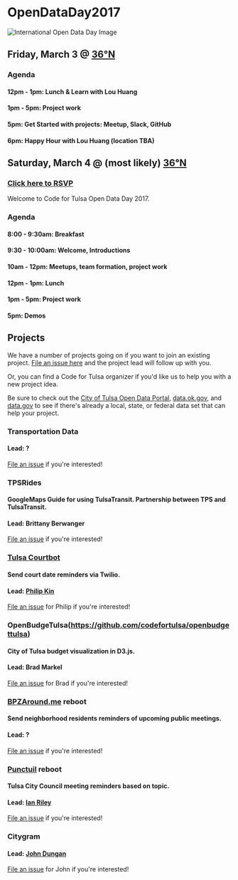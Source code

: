 # OpenDataDay2017
![International Open Data Day Image](https://raw.githubusercontent.com/codefortulsa/OpenDataDay2017/master/International-Open-Data-Hackathon.jpg)

## Friday, March 3 @ [36°N](http://36degreesnorth.co/)

### Agenda
#### 12pm - 1pm: Lunch & Learn with Lou Huang
#### 1pm - 5pm: Project work
#### 5pm: Get Started with projects: Meetup, Slack, GitHub
#### 6pm: Happy Hour with Lou Huang (location TBA)


## Saturday, March 4 @ (most likely) [36°N](http://36degreesnorth.co/)
### [Click here to RSVP](https://www.eventbrite.com/e/open-data-day-2017-tickets-31006884426)
Welcome to Code for Tulsa Open Data Day 2017.

### Agenda
#### 8:00 - 9:30am: Breakfast
#### 9:30 - 10:00am: Welcome, Introductions
#### 10am - 12pm: Meetups, team formation, project work
#### 12pm - 1pm: Lunch
#### 1pm - 5pm: Project work
#### 5pm: Demos

## Projects
We have a number of projects going on if you want to join an existing project. [File an issue here](https://github.com/codefortulsa/OpenDataDay2017/issues/new) and the project lead will follow up with you.

Or, you can find a Code for Tulsa organizer if you'd like us to help you with a new project idea.

Be sure to check out the [City of Tulsa Open Data Portal](https://www.cityoftulsa.org/our-city/open-tulsa/open-tulsa-dataset-list.aspx), [data.ok.gov](http://data.ok.gov/), and [data.gov](http://www.data.gov/) to see if there's already a local, state, or federal data set that can help your project.

### Transportation Data
#### Lead: ?
[File an issue](https://github.com/codefortulsa/OpenDataDay2017/issues/new) if you're interested!

### TPSRides
#### GoogleMaps Guide for using TulsaTransit. Partnership between TPS and TulsaTransit. 
#### Lead: Brittany Berwanger
[File an issue](https://github.com/codefortulsa/OpenDataDay2017/issues/new) if you're interested!

### [Tulsa Courtbot](https://github.com/codefortulsa/courtbot)
#### Send court date reminders via Twilio. 
#### Lead: [Philip Kin](https://github.com/pipakin)
[File an issue](https://github.com/codefortulsa/OpenDataDay2017/issues/new) for Philip if you're interested!

### OpenBudgeTulsa(https://github.com/codefortulsa/openbudgettulsa)
#### City of Tulsa budget visualization in D3.js. 
#### Lead: Brad Markel
[File an issue](https://github.com/codefortulsa/OpenDataDay2017/issues/new) for Brad if you're interested!

### [BPZAround.me](https://github.com/codefortulsa/BPZAround.me) reboot
#### Send neighborhood residents reminders of upcoming public meetings. 
#### Lead: ?
[File an issue](https://github.com/codefortulsa/OpenDataDay2017/issues/new) if you're interested!

### [Punctuil](https://github.com/codefortulsa/punctuil) reboot
#### Tulsa City Council meeting reminders based on topic. 
#### Lead: [Ian Riley](https://github.com/ttowncompiled)
[File an issue](https://github.com/codefortulsa/OpenDataDay2017/issues/new) if you're interested!

### Citygram
#### Lead: [John Dungan](https://github.com/jdungan/)
[File an issue](https://github.com/codefortulsa/OpenDataDay2017/issues/new) for John if you're interested!
